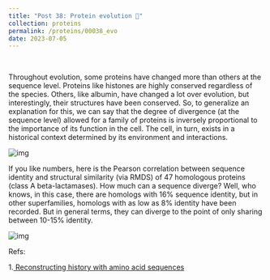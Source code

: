 ```yaml
--- 
title: "Post 38: Protein evolution 🧬"
collection: proteins
permalink: /proteins/00038_evo
date: 2023-07-05
---
```


&nbsp;

Throughout evolution, some proteins have changed more than others at the sequence level. Proteins like histones are highly conserved regardless of the species. Others, like albumin, have changed a lot over evolution, but interestingly, their structures have been conserved. So, to generalize an explanation for this, we can say that the degree of divergence (at the sequence level) allowed for a family of proteins is inversely proportional to the importance of its function in the cell. The cell, in turn, exists in a historical context determined by its environment and interactions. 

![img](/images/proteins/00037_evo.jpg)

If you like numbers, here is the Pearson correlation between sequence identity and structural similarity (via RMDS) of 47 homologous proteins (class A beta-lactamases). How much can a sequence diverge? Well, who knows, in this case, there are homologs with 16% sequence identity, but in other superfamilies, homologs with as low as 8% identity have been recorded. But in general terms, they can diverge to the point of only sharing between 10-15% identity.

![img](/images/proteins/00037_num.jpg)

Refs:

1.[ Reconstructing history with amino acid sequences](https://onlinelibrary.wiley.com/doi/10.1002/pro.5560010201)



